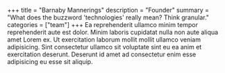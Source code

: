 +++
title = "Barnaby Mannerings"
description = "Founder"
summary = "What does the buzzword 'technologies' really mean? Think granular."
categories = ["team"]
+++
Ea reprehenderit ullamco minim tempor reprehenderit aute est dolor. Minim laboris cupidatat nulla non aute aliqua amet Lorem ex. Ut exercitation laborum mollit mollit ullamco veniam adipisicing. Sint consectetur ullamco sit voluptate sint eu ea anim et exercitation deserunt. Deserunt id amet ad consectetur enim esse adipisicing eu esse sit aliquip.